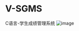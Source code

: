 # V-SGMS
C语言-学生成绩管理系统
![image](https://user-images.githubusercontent.com/87643822/231138168-c59a6f46-6593-48dd-806a-a122f85c5697.png)
